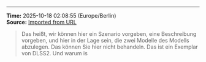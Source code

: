 

---
**Time:** 2025-10-18 02:08:55 (Europe/Berlin)  
**Source:** [Imported from URL](https://github.com/kay-cottage/2025_study/blob/main/core/db/10_1_1_db_v.md)

> Das heißt, wir können hier ein Szenario vorgeben, eine Beschreibung vorgeben, und hier in der Lage sein, die zwei Modelle des Modells abzulegen. Das können Sie hier nicht behandeln. Das ist ein Exemplar von DLSS2. Und warum is
